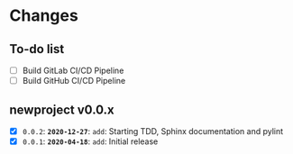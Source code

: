 # Changes

## To-do list

 - [ ] Build GitLab CI/CD Pipeline
 - [ ] Build GitHub CI/CD Pipeline

## newproject v0.0.x

 - [x] `0.0.2`: **`2020-12-27`**: `add`: Starting TDD, Sphinx documentation and pylint
 - [x] `0.0.1`: **`2020-04-18`**: `add`: Initial release
